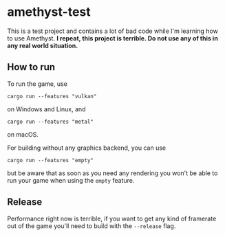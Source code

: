 # amethyst-test
This is a test project and contains a lot of bad code while I'm learning how to use Amethyst. __I repeat, this project is terrible. Do not use any of this in any real world situation.__

## How to run

To run the game, use

```
cargo run --features "vulkan"
```

on Windows and Linux, and

```
cargo run --features "metal"
```

on macOS.

For building without any graphics backend, you can use

```
cargo run --features "empty"
```

but be aware that as soon as you need any rendering you won't be able to run your game when using
the `empty` feature.

## Release
Performance right now is terrible, if you want to get any kind of framerate out of the game you'll need to build with the `--release` flag.
